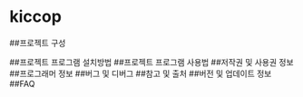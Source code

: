 # kiccop
##프로젝트 구성


##프로젝트 프로그램 설치방법
##프로젝트 프로그램 사용법
##저작권 및 사용권 정보 
##프로그래머 정보 
##버그 및 디버그
##참고 및 출처
##버전 및 업데이트 정보
##FAQ
